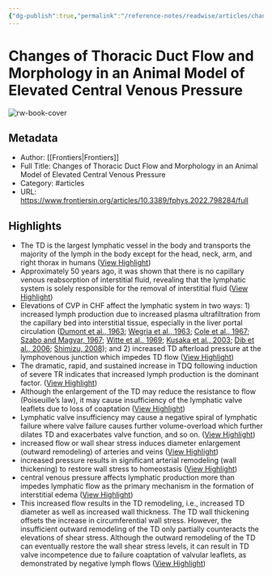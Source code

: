 ```yaml
---
{"dg-publish":true,"permalink":"/reference-notes/readwise/articles/changes-of-thoracic-duct-flow-and-morphology-in-an-animal-model-of-elevated-central-venous-pressure/"}
---
```


# Changes of Thoracic Duct Flow and Morphology in an Animal Model of Elevated Central Venous Pressure

![rw-book-cover](https://www.frontiersin.org/files/MyHome%20Article%20Library/798284/798284_Thumb_400.jpg)

## Metadata
- Author: [[Frontiers\|Frontiers]]
- Full Title: Changes of Thoracic Duct Flow and Morphology in an Animal Model of Elevated Central Venous Pressure
- Category: #articles
- URL: https://www.frontiersin.org/articles/10.3389/fphys.2022.798284/full

## Highlights
- The TD is the largest lymphatic vessel in the body and transports the majority of the lymph in the body except for the head, neck, arm, and right thorax in humans ([View Highlight](https://read.readwise.io/read/01grh0efbdq0ntckmyk8n46wy9))
- Approximately 50 years ago, it was shown that there is no capillary venous reabsorption of interstitial fluid, revealing that the lymphatic system is solely responsible for the removal of interstitial fluid ([View Highlight](https://read.readwise.io/read/01grgzxh0b3qzwabvf8wk898qh))
- Elevations of CVP in CHF affect the lymphatic system in two ways: 1) increased lymph production due to increased plasma ultrafiltration from the capillary bed into interstitial tissue, especially in the liver portal circulation ([Dumont et al., 1963](https://www.frontiersin.org/articles/10.3389/fphys.2022.798284/full#B6); [Wegria et al., 1963](https://www.frontiersin.org/articles/10.3389/fphys.2022.798284/full#B32); [Cole et al., 1967](https://www.frontiersin.org/articles/10.3389/fphys.2022.798284/full#B3); [Szabo and Magyar, 1967](https://www.frontiersin.org/articles/10.3389/fphys.2022.798284/full#B29); [Witte et al., 1969](https://www.frontiersin.org/articles/10.3389/fphys.2022.798284/full#B33); [Kusaka et al., 2003](https://www.frontiersin.org/articles/10.3389/fphys.2022.798284/full#B15); [Dib et al., 2006](https://www.frontiersin.org/articles/10.3389/fphys.2022.798284/full#B5); [Shimizu, 2008](https://www.frontiersin.org/articles/10.3389/fphys.2022.798284/full#B27)); and 2) increased TD afterload pressure at the lymphovenous junction which impedes TD flow ([View Highlight](https://read.readwise.io/read/01grgzxz5vwe93abqv6xfcrvak))
- The dramatic, rapid, and sustained increase in TDQ following induction of severe TR indicates that increased lymph production is the dominant factor. ([View Highlight](https://read.readwise.io/read/01grh00vpz8rresbcgyd8ftp5m))
- Although the enlargement of the TD may reduce the resistance to flow (Poiseuille’s law), it may cause insufficiency of the lymphatic valve leaflets due to loss of coaptation ([View Highlight](https://read.readwise.io/read/01grh01y9q943aea6m5p0dca4v))
- Lymphatic valve insufficiency may cause a negative spiral of lymphatic failure where valve failure causes further volume-overload which further dilates TD and exacerbates valve function, and so on. ([View Highlight](https://read.readwise.io/read/01grh04y7mw40vve5fpx2kwhmv))
- increased flow or wall shear stress induces diameter enlargement (outward remodeling) of arteries and veins ([View Highlight](https://read.readwise.io/read/01grh07dqsa4bpa741e3vw5ym0))
- increased pressure results in significant arterial remodeling (wall thickening) to restore wall stress to homeostasis ([View Highlight](https://read.readwise.io/read/01grh081xe5s8fv2ymk3dv2r6k))
- central venous pressure affects lymphatic production more than impedes lymphatic flow as the primary mechanism in the formation of interstitial edema ([View Highlight](https://read.readwise.io/read/01grh0c4zenq73vxts2kj261dy))
- This increased flow results in the TD remodeling, i.e., increased TD diameter as well as increased wall thickness. The TD wall thickening offsets the increase in circumferential wall stress. However, the insufficient outward remodeling of the TD only partially counteracts the elevations of shear stress. Although the outward remodeling of the TD can eventually restore the wall shear stress levels, it can result in TD valve incompetence due to failure coaptation of valvular leaflets, as demonstrated by negative lymph flows ([View Highlight](https://read.readwise.io/read/01grh0cses3k6y7y6kxpzzv3cm))
